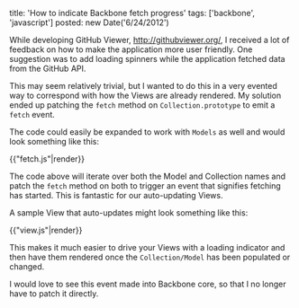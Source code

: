 title: 'How to indicate Backbone fetch progress'
tags: ['backbone', 'javascript']
posted: new Date('6/24/2012')

While developing GitHub Viewer, http://githubviewer.org/, I received a lot of 
feedback on how to make the application more user friendly.  One suggestion was
to add loading spinners while the application fetched data from the GitHub API.

This may seem relatively trivial, but I wanted to do this in a very evented way
to correspond with how the Views are already rendered.  My solution ended up
patching the `fetch` method on `Collection.prototype` to emit a `fetch` event.

The code could easily be expanded to work with `Models` as well and would look
something like this:

{{"fetch.js"|render}}

The code above will iterate over both the Model and Collection names and patch
the `fetch` method on both to trigger an event that signifies fetching has
started.  This is fantastic for our auto-updating Views.

A sample View that auto-updates might look something like this:

{{"view.js"|render}}

This makes it much easier to drive your Views with a loading indicator and then
have them rendered once the `Collection/Model` has been populated or changed.

I would love to see this event made into Backbone core, so that I no longer
have to patch it directly.
